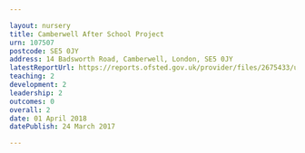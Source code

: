 ```yaml
---

layout: nursery
title: Camberwell After School Project
urn: 107507
postcode: SE5 0JY
address: 14 Badsworth Road, Camberwell, London, SE5 0JY
latestReportUrl: https://reports.ofsted.gov.uk/provider/files/2675433/urn/107507.pdf
teaching: 2
development: 2
leadership: 2
outcomes: 0
overall: 2
date: 01 April 2018 
datePublish: 24 March 2017

---
```

